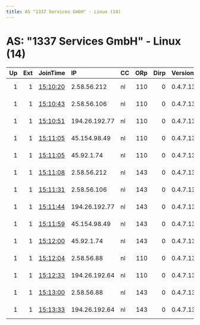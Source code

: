```yaml
---
title: AS "1337 Services GmbH" - Linux (14)
---
```


# AS: "1337 Services GmbH" - Linux (14)

|   Up |   Ext | JoinTime                                                                                              | IP            | CC   |   ORp |   Dirp | Version   | Contact                   | Nickname     |   eFamMembers |
|-----:|------:|:------------------------------------------------------------------------------------------------------|:--------------|:-----|------:|-------:|:----------|:--------------------------|:-------------|--------------:|
|    1 |     1 | [15:10:20](https://nusenu.github.io/OrNetStats/w/relay/FC3F6FD2A1393527BB53787178FE4E46FCE2C37B.html) | 2.58.56.212   | nl   |   110 |      0 | 0.4.7.13  | email:Quetzalcoatl relays | Quetzalcoatl |           214 |
|    1 |     1 | [15:10:43](https://nusenu.github.io/OrNetStats/w/relay/9636C8AFB63B208C29C9BDCF02918A2F9FB9A4ED.html) | 2.58.56.106   | nl   |   110 |      0 | 0.4.7.13  | email:Quetzalcoatl relays | Quetzalcoatl |           214 |
|    1 |     1 | [15:10:51](https://nusenu.github.io/OrNetStats/w/relay/F532DA2085F87777CE05EA947BF7B4F49B625754.html) | 194.26.192.77 | nl   |   110 |      0 | 0.4.7.13  | email:Quetzalcoatl relays | Quetzalcoatl |           214 |
|    1 |     1 | [15:11:05](https://nusenu.github.io/OrNetStats/w/relay/B04176E992478C82F1AD7A5DC1D1D206B623D624.html) | 45.154.98.49  | nl   |   110 |      0 | 0.4.7.13  | email:Quetzalcoatl relays | Quetzalcoatl |           214 |
|    1 |     1 | [15:11:05](https://nusenu.github.io/OrNetStats/w/relay/D784D6A9BF8A575DD095500A5527EB2ECF0DF8F0.html) | 45.92.1.74    | nl   |   110 |      0 | 0.4.7.13  | email:Quetzalcoatl relays | Quetzalcoatl |           214 |
|    1 |     1 | [15:11:08](https://nusenu.github.io/OrNetStats/w/relay/140E4FC6202FE17F46337058FC9848FA9055482B.html) | 2.58.56.212   | nl   |   143 |      0 | 0.4.7.13  | email:Quetzalcoatl relays | Quetzalcoatl |           214 |
|    1 |     1 | [15:11:31](https://nusenu.github.io/OrNetStats/w/relay/94E412F3EE1978C5E60BF22A15D17F710CCDBE89.html) | 2.58.56.106   | nl   |   143 |      0 | 0.4.7.13  | email:Quetzalcoatl relays | Quetzalcoatl |           214 |
|    1 |     1 | [15:11:44](https://nusenu.github.io/OrNetStats/w/relay/07DCECDF04BE5D470C615C8E1CCF086F74FC8CA6.html) | 194.26.192.77 | nl   |   143 |      0 | 0.4.7.13  | email:Quetzalcoatl relays | Quetzalcoatl |           214 |
|    1 |     1 | [15:11:59](https://nusenu.github.io/OrNetStats/w/relay/09768BD9ACA211008713BA481E0B8EE3239A9F0B.html) | 45.154.98.49  | nl   |   143 |      0 | 0.4.7.13  | email:Quetzalcoatl relays | Quetzalcoatl |           214 |
|    1 |     1 | [15:12:00](https://nusenu.github.io/OrNetStats/w/relay/6DD970EB76529F38D98F7D3FDF1BBA0739B059FA.html) | 45.92.1.74    | nl   |   143 |      0 | 0.4.7.13  | email:Quetzalcoatl relays | Quetzalcoatl |           214 |
|    1 |     1 | [15:12:04](https://nusenu.github.io/OrNetStats/w/relay/7C6686190CE6E8A0A1A5B5B845BF3F14D252D0DF.html) | 2.58.56.88    | nl   |   110 |      0 | 0.4.7.13  | email:Quetzalcoatl relays | Quetzalcoatl |           214 |
|    1 |     1 | [15:12:33](https://nusenu.github.io/OrNetStats/w/relay/1A45601A517304EA7C8DC9339A99FE6C65CAA499.html) | 194.26.192.64 | nl   |   110 |      0 | 0.4.7.13  | email:Quetzalcoatl relays | Quetzalcoatl |           214 |
|    1 |     1 | [15:13:00](https://nusenu.github.io/OrNetStats/w/relay/F33ECAB340E6117597A3FF5B5F2B6D7475B56187.html) | 2.58.56.88    | nl   |   143 |      0 | 0.4.7.13  | email:Quetzalcoatl relays | Quetzalcoatl |           214 |
|    1 |     1 | [15:13:33](https://nusenu.github.io/OrNetStats/w/relay/51FAFEABB266B7E4E1EB4E6120DF2D7F719157EB.html) | 194.26.192.64 | nl   |   143 |      0 | 0.4.7.13  | email:Quetzalcoatl relays | Quetzalcoatl |           214 |
